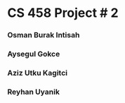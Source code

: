 # CS 458 Project # 2 
### Osman Burak Intisah 
### Aysegul Gokce 
### Aziz Utku Kagitci
### Reyhan Uyanik
